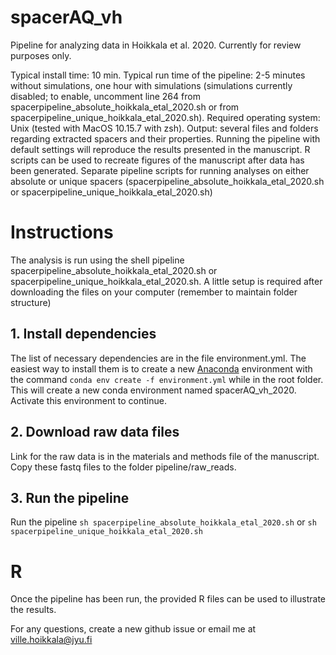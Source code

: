 # spacerAQ_vh
Pipeline for analyzing data in Hoikkala et al. 2020. Currently for review purposes only.

Typical install time: 10 min.
Typical run time of the pipeline: 2-5 minutes without simulations, one hour with simulations (simulations currently disabled; to enable, uncomment line 264 from spacerpipeline_absolute_hoikkala_etal_2020.sh or from spacerpipeline_unique_hoikkala_etal_2020.sh).
Required operating system: Unix (tested with MacOS 10.15.7 with zsh).
Output: several files and folders regarding extracted spacers and their properties. Running the pipeline with default settings will reproduce the results presented in the manuscript. R scripts can be used to recreate figures of the manuscript after data has been generated. Separate pipeline scripts for running analyses on either absolute or unique spacers (spacerpipeline_absolute_hoikkala_etal_2020.sh or spacerpipeline_unique_hoikkala_etal_2020.sh)

# Instructions
The analysis is run using the shell pipeline spacerpipeline_absolute_hoikkala_etal_2020.sh or spacerpipeline_unique_hoikkala_etal_2020.sh.
A little setup is required after downloading the files on your computer (remember to maintain folder structure)

## 1. Install dependencies
The list of necessary dependencies are in the file environment.yml. The easiest way to install them is to create a new [Anaconda](https://www.anaconda.com/distribution/) environment with the command `conda env create -f environment.yml` while in the root folder. This will create a new conda environment named spacerAQ_vh_2020. Activate this environment to continue.

## 2. Download raw data files
Link for the raw data is in the materials and methods file of the manuscript. Copy these fastq files to the folder pipeline/raw_reads.

## 3. Run the pipeline
Run the pipeline `sh spacerpipeline_absolute_hoikkala_etal_2020.sh` or `sh spacerpipeline_unique_hoikkala_etal_2020.sh`

# R
Once the pipeline has been run, the provided R files can be used to illustrate the results.

For any questions, create a new github issue or email me at ville.hoikkala@jyu.fi
